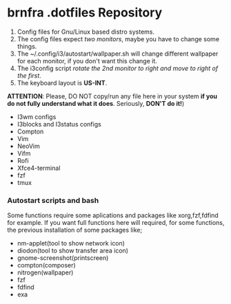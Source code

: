 # brnfra .dotfiles Repository

1. Config files for Gnu/Linux based distro systems.
2. The config files expect *two monitors*, maybe you have to change some things.
3. The ~/.config/i3/autostart/wallpaper.sh will change different wallpaper for
   each monitor, if you don't want this change it.
4. The i3config script _rotate the 2nd monitor to right and move to right of the
   first_.
5. The keyboard layout is **US-INT**.

**ATTENTION**: Please, DO NOT copy/run any file here in your system **if you do not fully understand what it does**. Seriously, **DON'T do it!**)

- I3wm configs
- I3blocks and I3status configs
- Compton
- Vim
- NeoVim
- Vifm
- Rofi
- Xfce4-terminal
- fzf
- tmux 

### Autostart scripts and bash 

Some functions require some aplications and packages like xorg,fzf,fdfind for example.
If you want full functions here will required, for some functions, the previous installation of some packages like;

- nm-applet(tool to show network icon)
- diodon(tool to show transfer area icon)
- gnome-screenshot(printscreen)
- compton(composer)
- nitrogen(wallpaper)
- fzf
- fdfind
- exa
